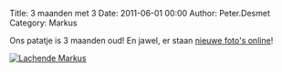 Title: 3 maanden met 3
Date: 2011-06-01 00:00
Author: Peter.Desmet
Category: Markus

Ons patatje is 3 maanden oud! En jawel, er staan [nieuwe foto's
online][]!

[![Lachende Markus][]][nieuwe foto's online]

  [nieuwe foto's online]: https://picasaweb.google.com/lienterryn/3MaandenMet3#
  [Lachende Markus]: https://lh3.googleusercontent.com/-CrQsMoBTVe0/TeVwZMKFNiI/AAAAAAAAD-s/71vweK-Ln1Y/s800/DSC_0052.jpg
    "A-guu!"
